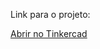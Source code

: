 Link para o projeto:

[Abrir no Tinkercad](https://www.tinkercad.com/things/j8Jf7kSh3YL-smooth-stantia?sharecode=mqm6jxoqnuKSp4L-Fa85EyotXQOC-UBJvm9scwOTJrQ)